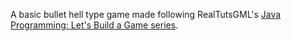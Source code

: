 A basic bullet hell type game made following RealTutsGML's [Java Programming: Let's Build a Game series](https://www.youtube.com/watch?v=1gir2R7G9ws).